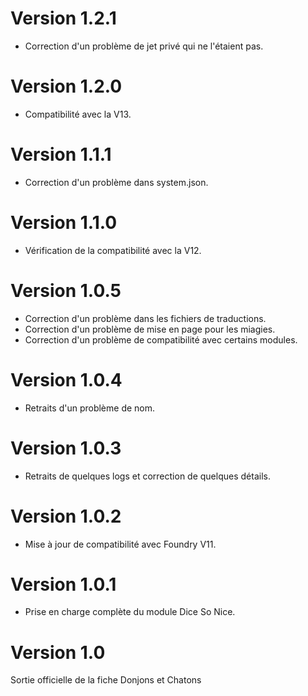 # Version 1.2.1
- Correction d'un problème de jet privé qui ne l'étaient pas.

# Version 1.2.0
- Compatibilité avec la V13.

# Version 1.1.1
- Correction d'un problème dans system.json.

# Version 1.1.0
- Vérification de la compatibilité avec la V12.

# Version 1.0.5
- Correction d'un problème dans les fichiers de traductions.
- Correction d'un problème de mise en page pour les miagies.
- Correction d'un problème de compatibilité avec certains modules.

# Version 1.0.4
- Retraits d'un problème de nom.

# Version 1.0.3
- Retraits de quelques logs et correction de quelques détails.

# Version 1.0.2
- Mise à jour de compatibilité avec Foundry V11.

# Version 1.0.1
- Prise en charge complète du module Dice So Nice.

# Version 1.0
Sortie officielle de la fiche Donjons et Chatons